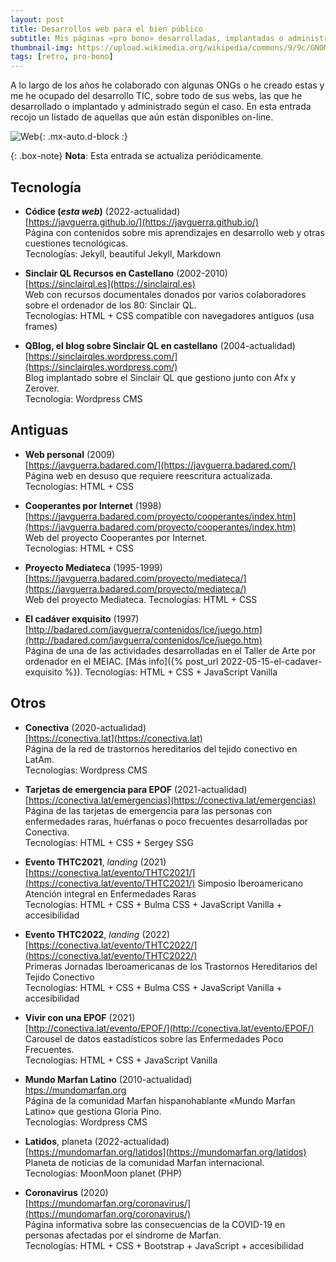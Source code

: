 ```yaml
---
layout: post
title: Desarrollos web para el bien público
subtitle: Mis páginas «pro bono» desarrolladas, implantadas o administradas
thumbnail-img: https://upload.wikimedia.org/wikipedia/commons/9/9c/GNOME_Web_logo.png
tags: [retro, pro-bono]
---
```


A lo largo de los años he colaborado con algunas ONGs o he creado estas y me he ocupado del desarrollo TIC, sobre todo de sus webs, las que he desarrollado o implantado y administrado según el caso. En esta entrada recojo un listado de aquellas que aún están disponibles on-line.

![Web](https://upload.wikimedia.org/wikipedia/commons/9/9c/GNOME_Web_logo.png){: .mx-auto.d-block :}

{: .box-note}
**Nota**: Esta entrada se actualiza periódicamente.

## Tecnología

* __Códice (_esta web_)__ (2022-actualidad)   
[https://javguerra.github.io/](https://javguerra.github.io/)  
Página con contenidos sobre mis aprendizajes en desarrollo web y otras cuestiones tecnológicas.  
Tecnologías: Jekyll, beautiful Jekyll, Markdown
 
* __Sinclair QL Recursos en Castellano__ (2002-2010)  
[https://sinclairql.es](https://sinclairql.es)  
Web con recursos documentales donados por varios colaboradores sobre el ordenador de los 80: Sinclair QL.  
Tecnologías: HTML + CSS compatible con navegadores antiguos (usa frames)

* __QBlog, el blog sobre Sinclair QL en castellano__ (2004-actualidad)  
[https://sinclairqles.wordpress.com/](https://sinclairqles.wordpress.com/)  
Blog implantado sobre el Sinclair QL que gestiono junto con Afx y Zerover.  
Tecnología: Wordpress CMS

## Antiguas

* __Web personal__ (2009)  
[https://javguerra.badared.com/](https://javguerra.badared.com/)  
Página web en desuso que requiere reescritura actualizada.  
Tecnologías: HTML + CSS

* __Cooperantes por Internet__ (1998)  
[https://javguerra.badared.com/proyecto/cooperantes/index.htm](https://javguerra.badared.com/proyecto/cooperantes/index.htm)  
Web del proyecto Cooperantes por Internet.  
Tecnologías: HTML + CSS

* __Proyecto Mediateca__ (1995-1999)  
[https://javguerra.badared.com/proyecto/mediateca/](https://javguerra.badared.com/proyecto/mediateca/)  
Web del proyecto Mediateca.
Tecnologías: HTML + CSS

* __El cadáver exquisito__ (1997)  
[http://badared.com/javguerra/contenidos/lce/juego.htm](http://badared.com/javguerra/contenidos/lce/juego.htm)  
Página de una de las actividades desarrolladas en el Taller de Arte por ordenador en el MEIAC. [Más info]({% post_url 2022-05-15-el-cadaver-exquisito %}).
Tecnologías: HTML + CSS + JavaScript Vanilla

## Otros

* __Conectiva__ (2020-actualidad)  
[https://conectiva.lat](https://conectiva.lat)  
Página de la red de trastornos hereditarios del tejido conectivo en LatAm.  
Tecnologías: Wordpress CMS

* __Tarjetas de emergencia para EPOF__ (2021-actualidad)  
[https://conectiva.lat/emergencias](https://conectiva.lat/emergencias)  
Página de las tarjetas de emergencia para las personas con enfermedades raras, huérfanas o poco frecuentes desarrolladas por Conectiva.  
Tecnologías: HTML + CSS + Sergey SSG

* __Evento THTC2021__, _landing_ (2021)  
[https://conectiva.lat/evento/THTC2021/](https://conectiva.lat/evento/THTC2021/) 
 Simposio Iberoamericano Atención integral en Enfermedades Raras  
Tecnologías: HTML + CSS + Bulma CSS + JavaScript Vanilla + accesibilidad

* __Evento THTC2022__, _landing_ (2022)  
[https://conectiva.lat/evento/THTC2022/](https://conectiva.lat/evento/THTC2022/)  
Primeras Jornadas Iberoamericanas de los Trastornos Hereditarios del Tejido Conectivo  
Tecnologías: HTML + CSS + Bulma CSS + JavaScript Vanilla + accesibilidad

* __Vivir con una EPOF__ (2021)  
[http://conectiva.lat/evento/EPOF/](http://conectiva.lat/evento/EPOF/)  
Carousel de datos eastadísticos sobre las Enfermedades Poco Frecuentes.  
Tecnologías: HTML + CSS + JavaScript Vanilla

* __Mundo Marfan Latino__ (2010-actualidad)  
[htps://mundomarfan.org](https://mundomarfan.org)  
Página de la comunidad Marfan hispanohablante «Mundo Marfan Latino» que gestiona Gloria Pino.  
Tecnologías: Wordpress CMS

* __Latidos__, planeta (2022-actualidad)  
[https://mundomarfan.org/latidos](https://mundomarfan.org/latidos)  
Planeta de noticias de la comunidad Marfan internacional.  
Tecnologías: MoonMoon planet (PHP)

* __Coronavirus__ (2020)  
[https://mundomarfan.org/coronavirus/](https://mundomarfan.org/coronavirus/)  
Página informativa sobre las consecuencias de la COVID-19 en personas afectadas por el síndrome de Marfan.  
Tecnologías: HTML + CSS + Bootstrap + JavaScript + accesibilidad
